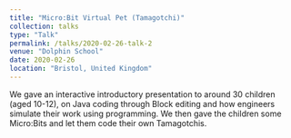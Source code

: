 ```yaml
---
title: "Micro:Bit Virtual Pet (Tamagotchi)"
collection: talks
type: "Talk"
permalink: /talks/2020-02-26-talk-2
venue: "Dolphin School"
date: 2020-02-26
location: "Bristol, United Kingdom"
---
```


We gave an interactive introductory presentation to around 30 children (aged 10-12), on Java coding through Block editing and how engineers simulate their work using programming. We then gave the children some Micro:Bits and let them code their own Tamagotchis.
